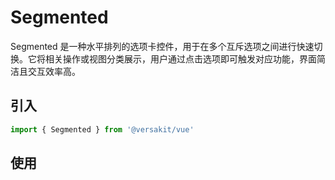 # Segmented

Segmented 是一种水平排列的选项卡控件，用于在多个互斥选项之间进行快速切换。它将相关操作或视图分类展示，用户通过点击选项即可触发对应功能，界面简洁且交互效率高。

## 引入

```typescript
import { Segmented } from '@versakit/vue'
```

## 使用

<demo vue="./example/index.vue" />
